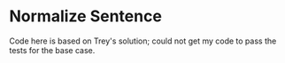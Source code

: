 # Normalize Sentence

Code here is based on Trey's solution; could not get my code to pass the tests for the base case.

